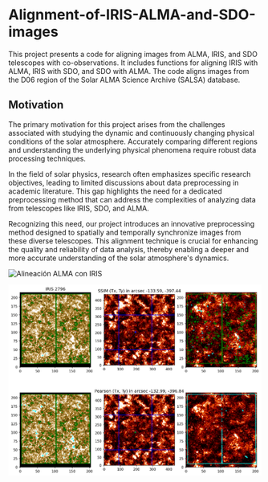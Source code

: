 # Alignment-of-IRIS-ALMA-and-SDO-images
This project presents a code for aligning images from ALMA, IRIS, and SDO telescopes with co-observations. It includes functions for aligning IRIS with ALMA, IRIS with SDO, and SDO with ALMA. The code aligns images from the D06 region of the Solar ALMA Science Archive (SALSA) database.




## Motivation
The primary motivation for this project arises from the challenges associated with studying the dynamic and continuously changing physical conditions of the solar atmosphere. Accurately comparing different regions and understanding the underlying physical phenomena require robust data processing techniques. 

In the field of solar physics, research often emphasizes specific research objectives, leading to limited discussions about data preprocessing in academic literature. This gap highlights the need for a dedicated preprocessing method that can address the complexities of analyzing data from telescopes like IRIS, SDO, and ALMA.

Recognizing this need, our project introduces an innovative preprocessing method designed to spatially and temporally synchronize images from these diverse telescopes. This alignment technique is crucial for enhancing the quality and reliability of data analysis, thereby enabling a deeper and more accurate understanding of the solar atmosphere's dynamics.



![Alineación ALMA con IRIS](IMAGES_RESULTS/result_alingnment_with_iris.jpg)




![Alineación ALMA con IRIS](IMAGES_RESULTS/IRIS_alignment_with_SDO.png)



